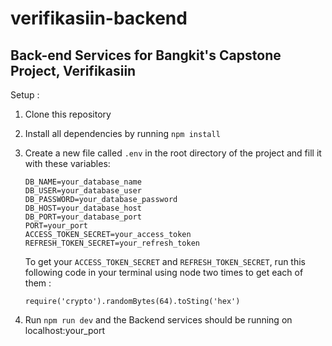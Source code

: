 # verifikasiin-backend
## Back-end Services for Bangkit's Capstone Project, Verifikasiin

Setup :

1. Clone this repository
2. Install all dependencies by running `npm install`
3. Create a new file called `.env` in the root directory of the project and fill it with these variables:

    ```
    DB_NAME=your_database_name
    DB_USER=your_database_user
    DB_PASSWORD=your_database_password
    DB_HOST=your_database_host
    DB_PORT=your_database_port
    PORT=your_port
    ACCESS_TOKEN_SECRET=your_access_token
    REFRESH_TOKEN_SECRET=your_refresh_token
    ```
    To get your `ACCESS_TOKEN_SECRET` and `REFRESH_TOKEN_SECRET`, run this following code in your terminal using node two times to get each of them :
    ```
    require('crypto').randomBytes(64).toSting('hex')
    ```
4. Run `npm run dev` and the Backend services should be running on localhost:your_port
